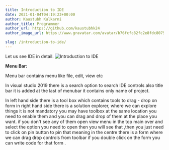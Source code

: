 ```yaml
---
title: Introduction to IDE
date: 2021-01-04T04:19:23+00:00
author: Kaustubh Kulkarni
author_title: Programmer
author_url: https://github.com/kaustubhk24
author_image_url: https://www.gravatar.com/avatar/b76fcfc82fc2e8fdc8075636f1735f61?s=200

slug: /introduction-to-ide/
---
```

Let us see IDE in detail.
![Introduction to IDE](http://blog.kaustubh.codes/imgs/wp-content/uploads/2021/01/intro-ide-1024x547.png) 

**Menu Bar:**

Menu bar contains menu like file, edit, view etc

In visual studio 2019 there is a search option to search IDE controls also title bar it is added at the last of menubar it contains only name of project.

In left hand side there is a tool box which contains tools to drag - drop on form in right hand side there is a solution explorer, where we can explore things it is not mandatory you may have toolbox at the same location you need to enable them and you can drag and drop of them at the place you want. if you don't see any of them open view menu in the top main over and select the option you need to open then you will see that ,then you just need to click on pin button to pin that meaning in the centre there is a form where we can drag drop controls from toolbar if you double click on the form you can write code for that form .